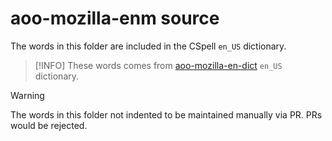 # aoo-mozilla-enm source

The words in this folder are included in the CSpell `en_US` dictionary.

> [!INFO]
> These words comes from [aoo-mozilla-en-dict](https://github.com/marcoagpinto/aoo-mozilla-en-dict) `en_US` dictionary.

> [!WARNING]
> The words in this folder not indented to be maintained manually via PR.
> PRs would be rejected.

